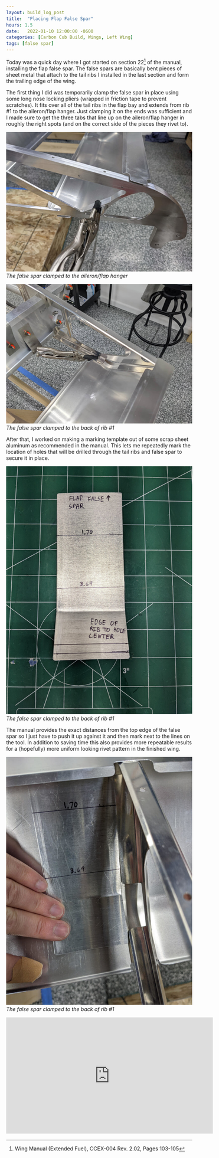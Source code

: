 ```yaml
---
layout: build_log_post
title:  "Placing Flap False Spar"
hours: 1.5
date:   2022-01-10 12:00:00 -0600
categories: [Carbon Cub Build, Wings, Left Wing]
tags: [false spar]
---
```


Today was a quick day where I got started on section 22[^section-22-ref] of the manual, installing the flap false spar. The false spars are basically bent pieces of sheet metal that attach to the tail ribs I installed in the last section and form the trailing edge of the wing.

The first thing I did was temporarily clamp the false spar in place using some long nose locking pliers (wrapped in friction tape to prevent scratches). It fits over all of the tail ribs in the flap bay and extends from rib #1 to the aileron/flap hanger. Just clamping it on the ends was sufficient and I made sure to get the three tabs that line up on the aileron/flap hanger in roughly the right spots (and on the correct side of the pieces they rivet to).

![Desktop View](/assets/img/posts/2022-01-10-placing-flap-false-spar/center_hanger_clamped.jpg)
_The false spar clamped to the aileron/flap hanger_

![Desktop View](/assets/img/posts/2022-01-10-placing-flap-false-spar/rib_one_clamped.jpg)
_The false spar clamped to the back of rib #1_

After that, I worked on making a marking template out of some scrap sheet aluminum as recommended in the manual. This lets me repeatedly mark the location of holes that will be drilled through the tail ribs and false spar to secure it in place.

![Desktop View](/assets/img/posts/2022-01-10-placing-flap-false-spar/marking_tool.jpg)
_The false spar clamped to the back of rib #1_

The manual provides the exact distances from the top edge of the false spar so I just have to push it up against it and then mark next to the lines on the tool. In addition to saving time this also provides more repeatable results for a (hopefully) more uniform looking rivet pattern in the finished wing.

![Desktop View](/assets/img/posts/2022-01-10-placing-flap-false-spar/marking_tool_in_use.jpg)
_The false spar clamped to the back of rib #1_

<iframe width="560" height="315" src="https://www.youtube.com/embed/438CpXKiJh8" title="YouTube video player" frameborder="0" allow="accelerometer; autoplay; clipboard-write; encrypted-media; gyroscope; picture-in-picture" allowfullscreen></iframe>

[^section-22-ref]: Wing Manual (Extended Fuel), CCEX-004 Rev. 2.02, Pages 103-105